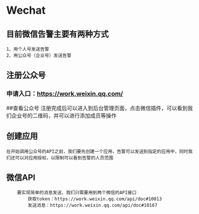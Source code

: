 # Wechat

## 目前微信告警主要有两种方式
	1、用个人号发送告警 
	2、用公众号（企业号）发送告警  

## 注册公众号
### 申请入口：https://work.weixin.qq.com/

##查看公众号
	注册完成后可以进入到后台管理页面，点击微信插件，可以看到我们企业号的二维码，并可以进行添加成员等操作

## 创建应用
	在开始调用公众号的API之前，我们要先创建一个应用，告警可以发送到指定的应用中，同时我们还可以对应用授权，以限制可以看到告警的人员范围


## 微信API
```
	要实现简单的消息发送，我们只需要用到两个微信的API接口
		获取token：https://work.weixin.qq.com/api/doc#10013
		发送消息：https://work.weixin.qq.com/api/doc#10167
```